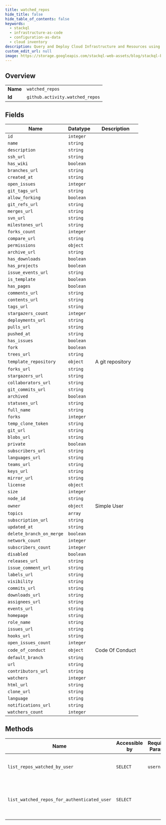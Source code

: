 ```yaml
---
title: watched_repos
hide_title: false
hide_table_of_contents: false
keywords:
  - stackql
  - infrastructure-as-code
  - configuration-as-data
  - cloud inventory
description: Query and Deploy Cloud Infrastructure and Resources using SQL
custom_edit_url: null
image: https://storage.googleapis.com/stackql-web-assets/blog/stackql-blog-post-featured-image.png
---
```

  
    

## Overview
<table><tbody>
<tr><td><b>Name</b></td><td><code>watched_repos</code></td></tr>
<tr><td><b>Id</b></td><td><code>github.activity.watched_repos</code></td></tr>
</tbody></table>

## Fields
| Name | Datatype | Description |
| ---- | -------- | ----------- |
| `id` | `integer` |  |
| `name` | `string` |  |
| `description` | `string` |  |
| `ssh_url` | `string` |  |
| `has_wiki` | `boolean` |  |
| `branches_url` | `string` |  |
| `created_at` | `string` |  |
| `open_issues` | `integer` |  |
| `git_tags_url` | `string` |  |
| `allow_forking` | `boolean` |  |
| `git_refs_url` | `string` |  |
| `merges_url` | `string` |  |
| `svn_url` | `string` |  |
| `milestones_url` | `string` |  |
| `forks_count` | `integer` |  |
| `compare_url` | `string` |  |
| `permissions` | `object` |  |
| `archive_url` | `string` |  |
| `has_downloads` | `boolean` |  |
| `has_projects` | `boolean` |  |
| `issue_events_url` | `string` |  |
| `is_template` | `boolean` |  |
| `has_pages` | `boolean` |  |
| `comments_url` | `string` |  |
| `contents_url` | `string` |  |
| `tags_url` | `string` |  |
| `stargazers_count` | `integer` |  |
| `deployments_url` | `string` |  |
| `pulls_url` | `string` |  |
| `pushed_at` | `string` |  |
| `has_issues` | `boolean` |  |
| `fork` | `boolean` |  |
| `trees_url` | `string` |  |
| `template_repository` | `object` | A git repository |
| `forks_url` | `string` |  |
| `stargazers_url` | `string` |  |
| `collaborators_url` | `string` |  |
| `git_commits_url` | `string` |  |
| `archived` | `boolean` |  |
| `statuses_url` | `string` |  |
| `full_name` | `string` |  |
| `forks` | `integer` |  |
| `temp_clone_token` | `string` |  |
| `git_url` | `string` |  |
| `blobs_url` | `string` |  |
| `private` | `boolean` |  |
| `subscribers_url` | `string` |  |
| `languages_url` | `string` |  |
| `teams_url` | `string` |  |
| `keys_url` | `string` |  |
| `mirror_url` | `string` |  |
| `license` | `object` |  |
| `size` | `integer` |  |
| `node_id` | `string` |  |
| `owner` | `object` | Simple User |
| `topics` | `array` |  |
| `subscription_url` | `string` |  |
| `updated_at` | `string` |  |
| `delete_branch_on_merge` | `boolean` |  |
| `network_count` | `integer` |  |
| `subscribers_count` | `integer` |  |
| `disabled` | `boolean` |  |
| `releases_url` | `string` |  |
| `issue_comment_url` | `string` |  |
| `labels_url` | `string` |  |
| `visibility` | `string` |  |
| `commits_url` | `string` |  |
| `downloads_url` | `string` |  |
| `assignees_url` | `string` |  |
| `events_url` | `string` |  |
| `homepage` | `string` |  |
| `role_name` | `string` |  |
| `issues_url` | `string` |  |
| `hooks_url` | `string` |  |
| `open_issues_count` | `integer` |  |
| `code_of_conduct` | `object` | Code Of Conduct |
| `default_branch` | `string` |  |
| `url` | `string` |  |
| `contributors_url` | `string` |  |
| `watchers` | `integer` |  |
| `html_url` | `string` |  |
| `clone_url` | `string` |  |
| `language` | `string` |  |
| `notifications_url` | `string` |  |
| `watchers_count` | `integer` |  |
## Methods
| Name | Accessible by | Required Params | Description |
| ---- | ------------- | --------------- | ----------- |
| `list_repos_watched_by_user` | `SELECT` | `username` | Lists repositories a user is watching. |
| `list_watched_repos_for_authenticated_user` | `SELECT` |  | Lists repositories the authenticated user is watching. |
